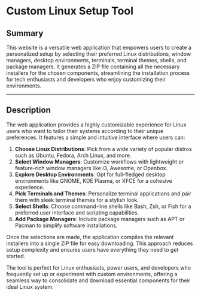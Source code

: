 # Custom Linux Setup Tool

## Summary
This website is a versatile web application that empowers users to create a personalized setup by selecting their preferred Linux distributions, window managers, desktop environments, terminals, terminal themes, shells, and package managers. It generates a ZIP file containing all the necessary installers for the chosen components, streamlining the installation process for tech enthusiasts and developers who enjoy customizing their environments.

---

## Description
The web application provides a highly customizable experience for Linux users who want to tailor their systems according to their unique preferences. It features a simple and intuitive interface where users can:

1. **Choose Linux Distributions**: Pick from a wide variety of popular distros such as Ubuntu, Fedora, Arch Linux, and more.
2. **Select Window Managers**: Customize workflows with lightweight or feature-rich window managers like i3, Awesome, or Openbox.
3. **Explore Desktop Environments**: Opt for full-fledged desktop environments like GNOME, KDE Plasma, or XFCE for a cohesive experience.
4. **Pick Terminals and Themes**: Personalize terminal applications and pair them with sleek terminal themes for a stylish look.
5. **Select Shells**: Choose command-line shells like Bash, Zsh, or Fish for a preferred user interface and scripting capabilities.
6. **Add Package Managers**: Include package managers such as APT or Pacman to simplify software installations.

Once the selections are made, the application compiles the relevant installers into a single ZIP file for easy downloading. This approach reduces setup complexity and ensures users have everything they need to get started.

The tool is perfect for Linux enthusiasts, power users, and developers who frequently set up or experiment with custom environments, offering a seamless way to consolidate and download essential components for their ideal Linux system.
